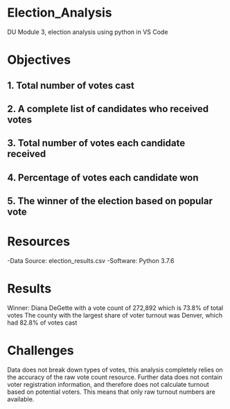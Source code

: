 # Election_Analysis
DU Module 3, election analysis using python in VS Code

# Objectives
## 1. Total number of votes cast
## 2. A complete list of candidates who received votes
## 3. Total number of votes each candidate received
## 4. Percentage of votes each candidate won
## 5. The winner of the election based on popular vote

# Resources
-Data Source: election_results.csv
-Software: Python 3.7.6

# Results
Winner: Diana DeGette with a vote count of 272,892 which is 73.8% of total votes
The county with the largest share of voter turnout was Denver, which had 82.8% of votes cast

# Challenges
Data does not break down types of votes, this analysis completely relies on the accuracy of the raw vote count resource.
Further data does not contain voter registration information, and therefore does not calculate turnout based on potential voters. This means that only raw turnout numbers are available.
